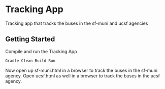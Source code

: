 # Tracking App
Tracking app that tracks the buses in the sf-muni and ucsf agencies

## Getting Started
Compile and run the Tracking App
```sh
Gradle Clean Build Run
```
Now open up sf-muni.html in a browser to track the buses in the sf-muni agency.
Open ucsf.html as well in a browser to track the buses in the ucsf agency.

